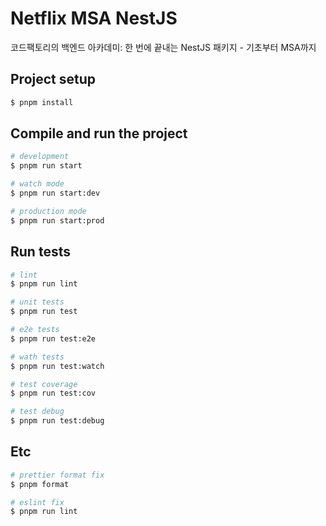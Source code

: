 # Netflix MSA NestJS

코드팩토리의 백엔드 아카데미: 한 번에 끝내는 NestJS 패키지 - 기초부터 MSA까지

## Project setup

```bash
$ pnpm install
```

## Compile and run the project

```bash
# development
$ pnpm run start

# watch mode
$ pnpm run start:dev

# production mode
$ pnpm run start:prod
```

## Run tests

```bash
# lint
$ pnpm run lint

# unit tests
$ pnpm run test

# e2e tests
$ pnpm run test:e2e

# wath tests
$ pnpm run test:watch

# test coverage
$ pnpm run test:cov

# test debug
$ pnpm run test:debug
```

## Etc

```bash
# prettier format fix
$ pnpm format

# eslint fix
$ pnpm run lint
```